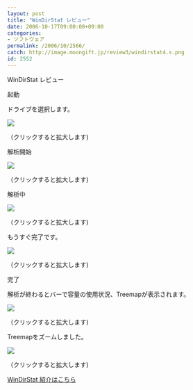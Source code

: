 ```yaml
---
layout: post
title: "WinDirStat レビュー"
date: 2006-10-17T09:00:00+09:00
categories:
- ソフトウェア
permalink: /2006/10/2566/
catch: http://image.moongift.jp/review3/windirstat4.s.png
id: 2552
---
```

WinDirStat レビュー  
<!--more-->

起動

  

ドライブを選択します。

  

[![](http://image.moongift.jp/review3/windirstat1.s.png)](http://image.moongift.jp/review3/windirstat1.png)  
  
（クリックすると拡大します)

  

解析開始

  

[![](http://image.moongift.jp/review3/windirstat2.s.png)](http://image.moongift.jp/review3/windirstat2.png)  
  
（クリックすると拡大します)

  

解析中

  

[![](http://image.moongift.jp/review3/windirstat3.s.png)](http://image.moongift.jp/review3/windirstat3.png)  
  
（クリックすると拡大します)

  

もうすぐ完了です。

  

[![](http://image.moongift.jp/review3/windirstat4.s.png)](http://image.moongift.jp/review3/windirstat4.png)  
  
（クリックすると拡大します)

  

完了

  

解析が終わるとバーで容量の使用状況、Treemapが表示されます。

  

[![](http://image.moongift.jp/review3/windirstat5.s.png)](http://image.moongift.jp/review3/windirstat5.png)  
  
（クリックすると拡大します)

  

Treemapをズームしました。

  

[![](http://image.moongift.jp/review3/windirstat6.s.png)](http://image.moongift.jp/review3/windirstat6.png)  
  
（クリックすると拡大します)

  

[WinDirStat 紹介はこちら](http://oss.moongift.jp/intro/i-2565.html)

